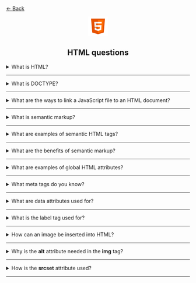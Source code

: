 <a href="../../README.md">← Back</a>

<div align="center">
  <img src="../assets/icons/icons-for-titles/html.png">
  <h2>HTML questions</h2>
</div>

<details>
<summary><span>What is HTML?</span></summary>
<br />

HTML (HyperText Markup Language) is the standard markup language used to create and structure content on the web.

</details>

---

<details>
<summary><span>What is DOCTYPE?</span></summary>
<br />

DOCTYPE (Document Type Declaration) is an instruction at the beginning of an HTML document that tells the browser which version of HTML to use for rendering the page

</details>

---

<details>
<summary><span>What are the ways to link a JavaScript file to an HTML document?</span></summary>
<br />

There are two main ways to include JavaScript in an HTML document:

1. **External JavaScript**

   ```html
   <!-- Synchronous loading (at the end of body) -->
   <body>
   	<!-- content -->
   	<script src="script.js"></script>
   </body>

   <!-- Asynchronous loading (in head) -->
   <head>
   	<script src="script.js" defer></script>
   	<!-- Executes after HTML is parsed, doesn't block HTML parsing -->
   	<script src="script.js" async></script>
   	<!-- Executes immediately when downloaded, doesn't block HTML parsing, may break execution order -->
   </head>
   ```

   Key points:

   - Most maintainable approach
   - Can be cached by browsers
   - Can control loading behavior with `defer` and `async` attributes
   - One file can be reused across multiple pages

2. **Inline JavaScript**

   ```html
   <script>
   	function sayHello() {
   		alert('Hello!');
   	}
   </script>
   ```

   or directly in HTML elements:

   ```html
   <button onclick="sayHello()">Click me</button>
   ```

   - Code is embedded directly in HTML
   - Cannot be cached
   - Mixes behavior with content
   - Useful for small, page-specific scripts
   </details>

---

<details>
<summary><span>What is semantic markup?</span></summary>
<br />

Semantic markup is an approach to HTML markup where tags are used to convey the meaning of content rather than just defining its appearance

</details>

---

<details>
<summary><span>What are examples of semantic HTML tags?</span></summary>
<br />

Here are common semantic HTML tags:

- `<header>` - Defines a header section
- `<nav>` - Contains navigation links
- `<main>` - Specifies the main content
- `<article>` - Represents a self-contained composition
- `<section>` - Defines a thematic grouping of content
- `<aside>` - Contains content tangentially related to surrounding content
- `<footer>` - Defines a footer section
</details>

---

<details>
<summary><span>What are the benefits of semantic markup?</span></summary>
<br />

- **Improves SEO**: Search engines better understand the page structure, which can improve site rankings in search results

- **Enhances accessibility**: Screen readers and other assistive technologies can better interpret content, making the site more usable for people with disabilities

- **Simplifies code maintenance**: Semantic tags make code more readable, reducing the complexity of editing and scaling

- **Improves user experience**: Logically structured content helps users find information more quickly

- **Increases compatibility**: Semantic HTML adapts better to different devices and future web standards

</details>

---

<details>
<summary><span>What are examples of global HTML attributes?</span></summary>
<br />

- `class` - Specifies one or more class names for styling and JavaScript selection
- `id` - Defines a unique identifier for an element
- `style` - Contains inline CSS styles
- `title` - Provides additional information shown on hover
- `data-*` - Custom data attributes for storing extra information
- `hidden` - Hides an element from display
- `lang` - Specifies the language of element's content
- `dir` - Sets text direction (ltr or rtl)
- `tabindex` - Controls element's tab order
- `contenteditable` - Makes element content editable

</details>

---

<details>
<summary><span>What meta tags do you know?</span></summary>
<br />

- `<meta charset="UTF-8">` - Specifies document encoding. UTF-8 is the most common

- `<meta name="viewport" content="width=device-width, initial-scale=1.0">` - Controls scaling and adaptation of the page on mobile devices

- `<meta name="description" content="Page description">` - Brief description of page content for search engines and social media

- `<meta name="keywords" content="keywords, here">` - List of keywords

- `<meta name="author" content="Author name">` - Specifies the page or website author

- `<meta name="robots" content="index, follow">` - Sets instructions for search engine robots (e.g. whether to index or not)

- `<meta property="og:title" content="Social media title">` - Page title for display on Facebook, LinkedIn etc

- `<meta property="og:description" content="Social media description">` - Brief description when sharing links

- `<meta property="og:image" content="image URL">` - Link to image displayed when sharing

</details>

---

<details>
<summary><span>What are data attributes used for?</span></summary>
<br />

They are used to store additional data directly in the markup. Nowadays, they are most commonly used to store test IDs, making it easier to locate the required element

</details>

---

<details>
<summary><span>What is the label tag used for?</span></summary>
<br />

**Binding label to form element** - this makes the interface more convenient since users can click on the text to activate the corresponding `<input>`, `<textarea>` or `<select>`

**Improving accessibility** - screen readers recognize `<label>` and help people with disabilities understand what data needs to be entered.

</details>

---

<details>
<summary><span>How can an image be inserted into HTML?</span></summary>
<br />

Tag `<img>`

```html
<img src="image.jpg" alt="Описание" width="300" height="200" />
```

CSS `background-image`

```css
background-image: url('image.jpg');
```

CSS `content` в `::before` и `::after`

```css
background-image: url('image.jpg');
```

Tag `<picture>`

```html
<picture>
	<source srcset="image-large.jpg" media="(min-width: 800px)" />
	<source srcset="image-small.jpg" media="(max-width: 799px)" />
	<img src="fallback.jpg" alt="Описание" />
</picture>
```

Base64 encoding

```html
<img src="data:image/png;base64,iVBORw0KGgoAAAANSUhEUgAA..." alt="Описание" />
```

</details>

---

<details>
<summary><span>Why is the <b>alt</b> attribute needed in the <b>img</b> tag?</span></summary>
<br />

- For screen readers
- To improve image ranking in search engines
- To explain the content of the image and display its description when it fails to load

</details>

---

<details>
<summary><span>How is the <b>srcset</b> attribute used?</span></summary>
<br />

The `srcset` attribute is used to load different versions of an image depending on screen resolution or pixel density

- Here, the browser will choose image-2x.jpg for screens with a density of 2x and image-3x.jpg for 3x

```html
<img
	src="default.jpg"
	srcset="image-2x.jpg 2x, image-3x.jpg 3x"
	alt="Описание"
/>
```

- Here, the `srcset` attribute in `source` tags tells the browser which image to load depending on the screen width

```html
<picture>
	<source srcset="image-large.jpg" media="(min-width: 800px)" />
	<source srcset="image-medium.jpg" media="(min-width: 500px)" />
	<img src="image-small.jpg" alt="Адаптивное изображение" />
</picture>
```

</details>

---
